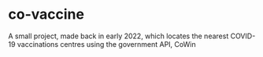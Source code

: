 # co-vaccine
A small project, made back in early 2022, which locates the nearest COVID-19 vaccinations centres using the government API, CoWin
